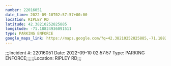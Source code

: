 ```yaml
---
number: 22016051
date_time: 2022-09-10T02:57:57+00:00
location: RIPLEY RD
latitude: 42.38210252825885
longitude: -71.18824936091511
type: PARKING ENFORCE
google_maps_link: https://maps.google.com/?q=42.38210252825885,-71.18824936091511
---
```


;;;Incident #: 22016051  Date: 2022-09-10 02:57:57   Type: PARKING ENFORCE;;;;;;Location: RIPLEY RD;;;

